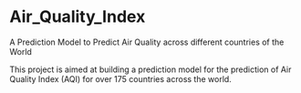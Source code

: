 # Air_Quality_Index
A Prediction Model to Predict Air Quality across different countries of the World


This project is aimed at building a prediction model for the prediction of Air Quality Index (AQI) for over 175 countries across the world. 
